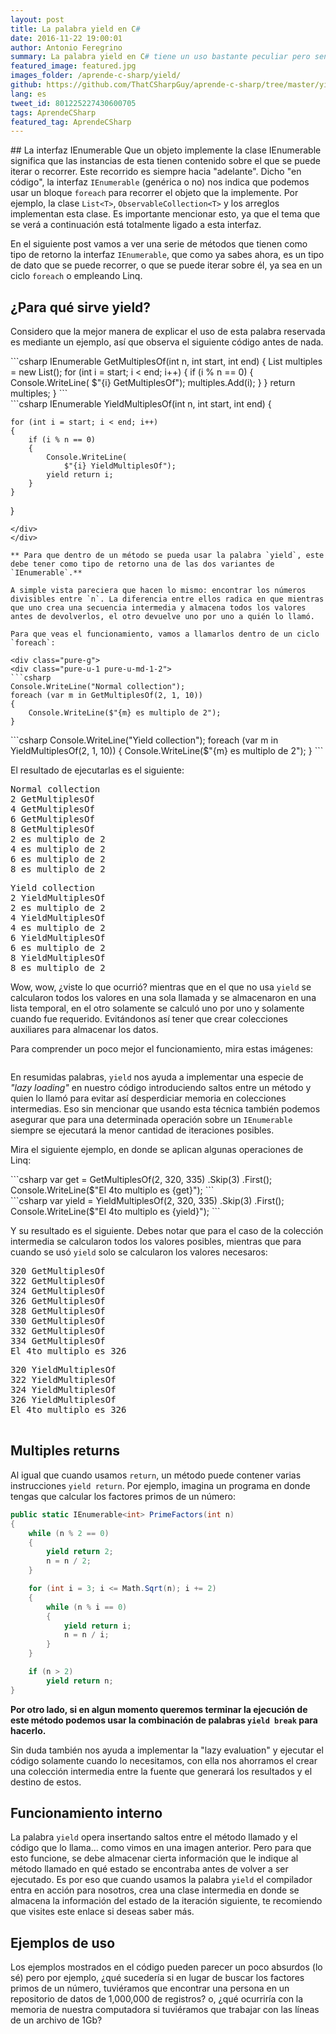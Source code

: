 ```yaml
---
layout: post
title: La palabra yield en C#
date: 2016-11-22 19:00:01
author: Antonio Feregrino
summary: La palabra yield en C# tiene un uso bastante peculiar pero sencillo de entender cuando se explica de la manera adecuada, básicamente te ayudará a mejorar la eficiencia de tus aplicaciones. En este post trato de explicar qué es y cómo funciona eso a través de ejemplos de código.
featured_image: featured.jpg
images_folder: /aprende-c-sharp/yield/
github: https://github.com/ThatCSharpGuy/aprende-c-sharp/tree/master/yield
lang: es
tweet_id: 801225227430600705
tags: AprendeCSharp
featured_tag: AprendeCSharp
---
```



## La interfaz IEnumerable
Que un objeto implemente la clase IEnumerable significa que las instancias de esta tienen contenido sobre el que se puede iterar o recorrer. Este recorrido es siempre hacia "adelante". Dicho "en código", la interfaz `IEnumerable` (genérica o no) nos indica que podemos usar un bloque `foreach` para recorrer el objeto que la implemente. Por ejemplo, la clase `List<T>`, `ObservableCollection<T>` y los arreglos implementan esta clase. Es importante mencionar esto, ya que el tema que se verá a continuación está totalmente ligado a esta interfaz.

En el siguiente post vamos a ver una serie de métodos que tienen como tipo de retorno la interfaz `IEnumerable`, que como ya sabes ahora, es un tipo de dato que se puede recorrer, o que se puede iterar sobre él, ya sea en un ciclo `foreach` o empleando Linq.

## ¿Para qué sirve yield?  
Considero que la mejor manera de explicar el uso de esta palabra reservada es mediante un ejemplo, así que observa el siguiente código antes de nada.  

<div class="pure-g">
<div class="pure-u-1 pure-u-md-1-2">
```csharp  
IEnumerable<int> GetMultiplesOf(int n, 
                                int start, 
                                int end)
{
    List<int> multiples = new List<int>();
    for (int i = start; i < end; i++)
    {
        if (i % n == 0)
        {
            Console.WriteLine(
                $"{i} GetMultiplesOf");
            multiples.Add(i);
        }
    }
    return multiples;
}
```  
</div> 
<div class="pure-u-1 pure-u-md-1-2">
```csharp  
IEnumerable<int> YieldMultiplesOf(int n, 
                                  int start, 
                                  int end)
{  

    for (int i = start; i < end; i++)
    {
        if (i % n == 0)
        {
            Console.WriteLine(
                $"{i} YieldMultiplesOf");
            yield return i;
        }
    }  

}
```  
</div>
</div> 

** Para que dentro de un método se pueda usar la palabra `yield`, este debe tener como tipo de retorno una de las dos variantes de `IEnumerable`.**  

A simple vista pareciera que hacen lo mismo: encontrar los números divisibles entre `n`. La diferencia entre ellos radica en que mientras que uno crea una secuencia intermedia y almacena todos los valores antes de devolverlos, el otro devuelve uno por uno a quién lo llamó.

Para que veas el funcionamiento, vamos a llamarlos dentro de un ciclo `foreach`:

<div class="pure-g">
<div class="pure-u-1 pure-u-md-1-2">
```csharp  
Console.WriteLine("Normal collection");
foreach (var m in GetMultiplesOf(2, 1, 10))
{
    Console.WriteLine($"{m} es multiplo de 2");
}
```  
</div>
<div class="pure-u-1 pure-u-md-1-2">
```csharp  
Console.WriteLine("Yield collection");
foreach (var m in YieldMultiplesOf(2, 1, 10))
{
    Console.WriteLine($"{m} es multiplo de 2");
}
```  
</div> 
</div>

El resultado de ejecutarlas es el siguiente:

<div class="pure-g">
<div class="pure-u-1 pure-u-md-1-2">
<pre>
Normal collection
2 GetMultiplesOf
4 GetMultiplesOf
6 GetMultiplesOf
8 GetMultiplesOf
2 es multiplo de 2
4 es multiplo de 2
6 es multiplo de 2
8 es multiplo de 2
</pre>
</div>
<div class="pure-u-1 pure-u-md-1-2">
<pre>
Yield collection
2 YieldMultiplesOf
2 es multiplo de 2
4 YieldMultiplesOf
4 es multiplo de 2
6 YieldMultiplesOf
6 es multiplo de 2
8 YieldMultiplesOf
8 es multiplo de 2
</pre>
</div> 
</div>  

Wow, wow, ¿viste lo que ocurrió? mientras que en el que no usa `yield` se calcularon todos los valores en una sola llamada y se almacenaron en una lista temporal, en el otro solamente se calculó uno por uno y solamente cuando fue requerido. Evitándonos así tener que crear colecciones auxiliares para almacenar los datos.  

Para comprender un poco mejor el funcionamiento, mira estas imágenes:

<div class="pure-g">
<div class="pure-u-1 pure-u-md-1-2">
<img src="/images/aprende-c-sharp__yield__get.png" title=""Normal Enumerable"" />
</div>
<div class="pure-u-1 pure-u-md-1-2">
<img src="/images/aprende-c-sharp__yield__yield.png" title=""Yield Enumerable"" />
</div>
</div>

En resumidas palabras, `yield` nos ayuda a implementar una especie de *"lazy loading"* en nuestro código introduciendo saltos entre un método y quien lo llamó para evitar así desperdiciar memoria en colecciones intermedias. Eso sin mencionar que usando esta técnica también podemos asegurar que para una determinada operación sobre un `IEnumerable` siempre se ejecutará la menor cantidad de iteraciones posibles.

Mira el siguiente ejemplo, en donde se aplican algunas operaciones de Linq:  

<div class="pure-g">
<div class="pure-u-1 pure-u-md-1-2">
```csharp  
var get = GetMultiplesOf(2, 320, 335)
            .Skip(3)
            .First();
Console.WriteLine($"El 4to multiplo es {get}");
```  
</div>
<div class="pure-u-1 pure-u-md-1-2">
```csharp  
var yield = YieldMultiplesOf(2, 320, 335)
                .Skip(3)
                .First();
Console.WriteLine($"El 4to multiplo es {yield}");
```  
</div>
</div>

Y su resultado es el siguiente. Debes notar que para el caso de la colección intermedia se calcularon todos los valores posibles, mientras que para cuando se usó `yield` solo se calcularon los valores necesaros:

<div class="pure-g">
<div class="pure-u-1 pure-u-md-1-2">
<pre>
320 GetMultiplesOf
322 GetMultiplesOf
324 GetMultiplesOf
326 GetMultiplesOf
328 GetMultiplesOf
330 GetMultiplesOf
332 GetMultiplesOf
334 GetMultiplesOf
El 4to multiplo es 326
</pre>
</div>
<div class="pure-u-1 pure-u-md-1-2">
<pre>
320 YieldMultiplesOf
322 YieldMultiplesOf
324 YieldMultiplesOf
326 YieldMultiplesOf
El 4to multiplo es 326




</pre>
</div> 
</div>  

## Multiples returns

Al igual que cuando usamos `return`, un método puede contener varias instrucciones `yield return`. Por ejemplo, imagina un programa en donde tengas que calcular los factores primos de un número:

```csharp  
public static IEnumerable<int> PrimeFactors(int n)
{
    while (n % 2 == 0)
    {
        yield return 2;
        n = n / 2;
    }

    for (int i = 3; i <= Math.Sqrt(n); i += 2)
    {
        while (n % i == 0)
        {
            yield return i;
            n = n / i;
        }
    }

    if (n > 2)
        yield return n;
}
```  


**Por otro lado, si en algun momento queremos terminar la ejecución de este método podemos usar la combinación de palabras `yield break` para hacerlo.**

Sin duda también nos ayuda a implementar la "lazy evaluation" y ejecutar el código solamente cuando lo necesitamos, con ella nos ahorramos el crear una colección intermedia entre la fuente que generará los resultados y el destino de estos.


## Funcionamiento interno   
La palabra `yield` opera insertando saltos entre el método llamado y el código que lo llama... como vimos en una imagen anterior. Pero para que esto funcione, se debe almacenar cierta información que le indique al método llamado  en qué estado se encontraba antes de volver a ser ejecutado. Es por eso que cuando usamos la palabra `yield` el compilador entra en acción para nosotros, crea una clase intermedia en donde se almacena la información del estado de la iteración siguiente, te recomiendo que visites este enlace si deseas saber más.

## Ejemplos de uso  
Los ejemplos mostrados en el código pueden parecer un poco absurdos (lo sé) pero por ejemplo, ¿qué sucedería si en lugar de buscar los factores primos de un número, tuviéramos que encontrar una persona en un repositorio de datos de 1,000,000 de registros? o, ¿qué ocurriría con la memoria de nuestra computadora si tuviéramos que trabajar con las líneas de un archivo de 1Gb?
